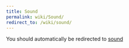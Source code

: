 ```yaml
---
title: Sound
permalink: wiki/Sound/
redirect_to: /wiki/sound/
---
```


You should automatically be redirected to [sound](/wiki/sound/)
